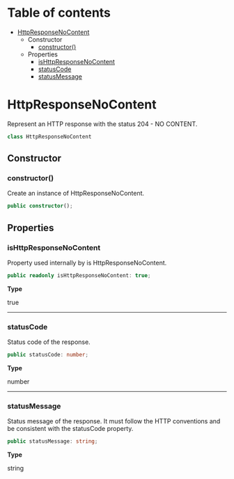 # Table of contents

* [HttpResponseNoContent][ClassDeclaration-8]
    * Constructor
        * [constructor()][Constructor-8]
    * Properties
        * [isHttpResponseNoContent][PropertyDeclaration-17]
        * [statusCode][PropertyDeclaration-18]
        * [statusMessage][PropertyDeclaration-19]

# HttpResponseNoContent

Represent an HTTP response with the status 204 - NO CONTENT.

```typescript
class HttpResponseNoContent
```
## Constructor

### constructor()

Create an instance of HttpResponseNoContent.

```typescript
public constructor();
```

## Properties

### isHttpResponseNoContent

Property used internally by is HttpResponseNoContent.

```typescript
public readonly isHttpResponseNoContent: true;
```

**Type**

true

----------

### statusCode

Status code of the response.

```typescript
public statusCode: number;
```

**Type**

number

----------

### statusMessage

Status message of the response. It must follow the HTTP conventions
and be consistent with the statusCode property.

```typescript
public statusMessage: string;
```

**Type**

string

[ClassDeclaration-8]: httpresponsenocontent.md#httpresponsenocontent
[Constructor-8]: httpresponsenocontent.md#constructor
[PropertyDeclaration-17]: httpresponsenocontent.md#ishttpresponsenocontent
[PropertyDeclaration-18]: httpresponsenocontent.md#statuscode
[PropertyDeclaration-19]: httpresponsenocontent.md#statusmessage